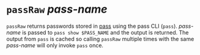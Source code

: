 # `passRaw` *pass-name*

`passRaw` returns passwords stored in [pass](https://www.passwordstore.org/)
using the pass CLI (`pass`). *pass-name* is passed to `pass show $PASS_NAME`
and the output is returned. The output from `pass` is cached so calling
`passRaw` multiple times with the same *pass-name* will only invoke `pass`
once.

